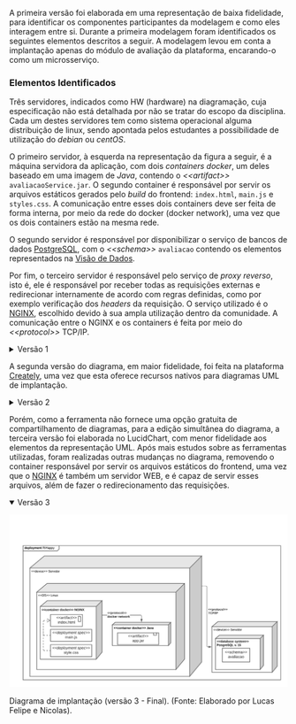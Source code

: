 A primeira versão foi elaborada em uma representação de baixa fidelidade, para identificar os componentes participantes da modelagem e como eles interagem entre si. Durante a primeira modelagem foram identificados os seguintes elementos descritos a seguir. A modelagem levou em conta a implantação apenas do módulo de avaliação da plataforma, encarando-o como um microsserviço.

### Elementos Identificados

Três servidores, indicados como HW (hardware) na diagramação, cuja especificação não está detalhada por não se tratar do escopo da disciplina. Cada um destes servidores tem como sistema operacional alguma distribuição de linux, sendo apontada pelos estudantes a possibilidade de utilização do _debian_ ou _centOS_.

O primeiro servidor, à esquerda na representação da figura a seguir, é a máquina servidora da aplicação, com dois _containers docker_, um deles baseado em uma imagem de _Java_, contendo o _\<\<artifact>>_ `avaliacaoService.jar`. O segundo container é responsável por servir os arquivos estáticos gerados pelo _build_ do frontend: `index.html`, `main.js` e `styles.css`. A comunicação entre esses dois containers deve ser feita de forma interna, por meio da rede do docker (docker network), uma vez que os dois containers estão na mesma rede.

O segundo servidor é responsável por disponibilizar o serviço de bancos de dados [PostgreSQL](https://postgresql.org), com o _\<\<schema>>_ `avaliacao` contendo os elementos representados na [Visão de Dados](#visão-de-dados).

Por fim, o terceiro servidor é responsável pelo serviço de _proxy reverso_, isto é, ele é responsável por receber todas as requisições externas e redirecionar internamente de acordo com regras definidas, como por exemplo verificação dos _headers_ da requisição. O serviço utilizado é o [NGINX](https://www.nginx.com/), escolhido devido à sua ampla utilização dentro da comunidade. A comunicação entre o NGINX e os containers é feita por meio do _\<\<protocol>>_ TCP/IP.

<details>
<summary> Versão 1 </summary>

![](./assets/implantacaoV1.png)

<p class="legenda"> Diagrama de implantação (versão 1). (Fonte: Elaborado por Lucas Felipe e Nicolas).</p>

</details>

A segunda versão do diagrama, em maior fidelidade, foi feita na plataforma [Creately](https://creately.com/), uma vez que esta oferece recursos nativos para diagramas UML de implantação.

<details>
<summary> Versão 2</summary>

![](./assets/implantacaoV2.png)
<p class="legenda"> Diagrama de implantação (versão 2). (Fonte: Elaborado por Lucas Felipe e Nicolas).</p>
</details>

Porém, como a ferramenta não fornece uma opção gratuita de compartilhamento de diagramas, para a edição simultânea do diagrama, a terceira versão foi elaborada no LucidChart, com menor fidelidade aos elementos da representação UML. Após mais estudos sobre as ferramentas utilizadas, foram realizadas outras mudanças no diagrama, removendo o container responsável por servir os arquivos estáticos do frontend, uma vez que o [NGINX](https://www.nginx.com/) é também um servidor WEB, e é capaz de servir esses arquivos, além de fazer o redirecionamento das requisições.

<details open>
<summary> Versão 3</summary>

![](./assets/implantacaoV3.png)
<p class="legenda"> Diagrama de implantação (versão 3 - Final). (Fonte: Elaborado por Lucas Felipe e Nicolas).</p>
</details>

<div src="https://raw.githubusercontent.com/UnBArqDsw2023-1/2023.1_G5_ProjetoRiHappy/main/codigo/docker-compose.yaml"> </div>
